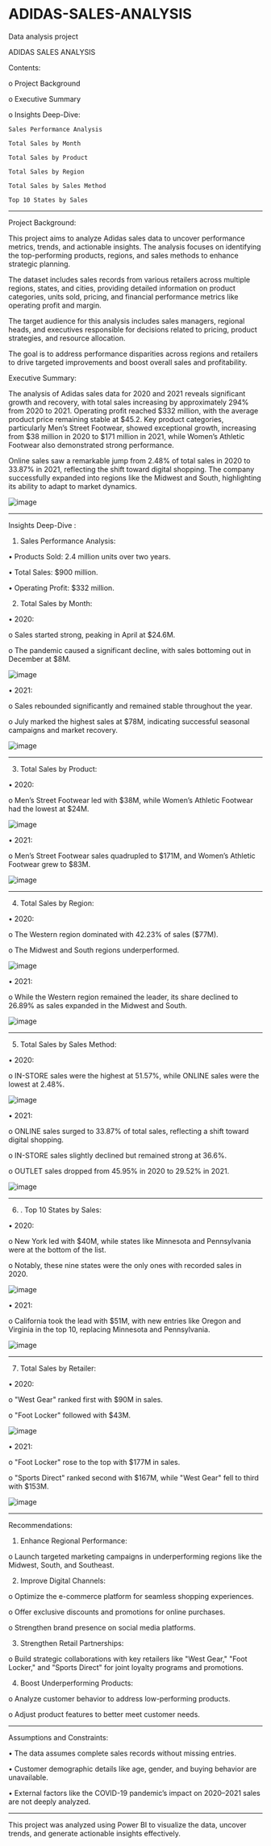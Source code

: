 # ADIDAS-SALES-ANALYSIS

Data analysis project

ADIDAS SALES ANALYSIS

Contents:

o	Project Background

o	Executive Summary

o	Insights Deep-Dive:

	Sales Performance Analysis

	Total Sales by Month

	Total Sales by Product

	Total Sales by Region

	Total Sales by Sales Method

	Top 10 States by Sales
________________________________________

Project Background:

This project aims to analyze Adidas sales data to uncover performance metrics, trends, and actionable insights. The analysis focuses on identifying the top-performing products, regions, and sales methods to enhance strategic planning.

The dataset includes sales records from various retailers across multiple regions, states, and cities, providing detailed information on product categories, units sold, pricing, and financial performance metrics like operating profit and margin.

The target audience for this analysis includes sales managers, regional heads, and executives responsible for decisions related to pricing, product strategies, and resource allocation.

The goal is to address performance disparities across regions and retailers to drive targeted improvements and boost overall sales and profitability.

Executive Summary:

The analysis of Adidas sales data for 2020 and 2021 reveals significant growth and recovery, with total sales increasing by approximately 294% from 2020 to 2021. Operating profit reached $332 million, with the average product price remaining stable at $45.2.
Key product categories, particularly Men’s Street Footwear, showed exceptional growth, increasing from $38 million in 2020 to $171 million in 2021, while Women’s Athletic Footwear also demonstrated strong performance.

Online sales saw a remarkable jump from 2.48% of total sales in 2020 to 33.87% in 2021, reflecting the shift toward digital shopping. The company successfully expanded into regions like the Midwest and South, highlighting its ability to adapt to market dynamics.

![image](https://github.com/user-attachments/assets/c465f98c-384f-4dae-b562-cff0f1dd5f47)
______________________________________________________________________________________________________

Insights Deep-Dive :

1. Sales Performance Analysis:
   
•	Products Sold: 2.4 million units over two years.

•	Total Sales: $900 million.

•	Operating Profit: $332 million.

2. Total Sales by Month:

•	2020: 

o	Sales started strong, peaking in April at $24.6M.

o	The pandemic caused a significant decline, with sales bottoming out in December at $8M.

![image](https://github.com/user-attachments/assets/ec0017e9-5711-4857-97ef-b572e996d2e6)

•	2021: 

o	Sales rebounded significantly and remained stable throughout the year.

o	July marked the highest sales at $78M, indicating successful seasonal campaigns and market recovery.

![image](https://github.com/user-attachments/assets/121d2c15-ad3d-432e-be46-19bf4c1c1ec7)

______________________________________________________________________________________________________
3. Total Sales by Product:

•	2020: 

o	Men’s Street Footwear led with $38M, while Women’s Athletic Footwear had the lowest at $24M.

![image](https://github.com/user-attachments/assets/6796167e-60ce-4a60-a83e-8c702cf3ddb5)

•	2021: 

o	Men’s Street Footwear sales quadrupled to $171M, and Women’s Athletic Footwear grew to $83M.

![image](https://github.com/user-attachments/assets/d4f517d6-07ac-4a24-9788-60d3f002f3ef)

______________________________________________________________________________________________________
4. Total Sales by Region:
   
•	2020: 

o	The Western region dominated with 42.23% of sales ($77M).

o	The Midwest and South regions underperformed.

![image](https://github.com/user-attachments/assets/4c13fc2c-1cae-48da-86e5-53732660f450)

•	2021: 

o	While the Western region remained the leader, its share declined to 26.89% as sales expanded in the Midwest and South.

![image](https://github.com/user-attachments/assets/65302554-980b-4094-94a0-b2d4d8a7ed3a)

______________________________________________________________________________________________________
5. Total Sales by Sales Method:
   
•	2020: 

o	IN-STORE sales were the highest at 51.57%, while ONLINE sales were the lowest at 2.48%.

![image](https://github.com/user-attachments/assets/7fc0a1ff-8c5f-4245-91ae-be602f96177e)

•	2021: 

o	ONLINE sales surged to 33.87% of total sales, reflecting a shift toward digital shopping.

o	IN-STORE sales slightly declined but remained strong at 36.6%.

o	OUTLET sales dropped from 45.95% in 2020 to 29.52% in 2021.

![image](https://github.com/user-attachments/assets/dcf34eb7-6c16-45f5-82c1-ee6967b56064)

______________________________________________________________________________________________________

6. . Top 10 States by Sales:
   
•	2020: 

o	New York led with $40M, while states like Minnesota and Pennsylvania were at the bottom of the list.

o	Notably, these nine states were the only ones with recorded sales in 2020.

![image](https://github.com/user-attachments/assets/8343dd1d-6058-4297-bf64-66df1fd5339c)

•	2021: 

o	California took the lead with $51M, with new entries like Oregon and Virginia in the top 10, replacing Minnesota and Pennsylvania.

![image](https://github.com/user-attachments/assets/83e7349a-789f-4ea2-a736-9c01545f3a95)

______________________________________________________________________________________________________

7. Total Sales by Retailer:
   
•	2020: 

o	"West Gear" ranked first with $90M in sales.

o	"Foot Locker" followed with $43M.

![image](https://github.com/user-attachments/assets/8f294d0e-f8d5-498c-babb-b59dfc952bd8)

•	2021: 

o	"Foot Locker" rose to the top with $177M in sales.

o	"Sports Direct" ranked second with $167M, while "West Gear" fell to third with $153M.

![image](https://github.com/user-attachments/assets/659eeb79-7d69-49d5-b9d1-f0b8bb0e5a3c)

______________________________________________________________________________________________________

Recommendations:

1.	Enhance Regional Performance:
   
o	Launch targeted marketing campaigns in underperforming regions like the Midwest, South, and Southeast.

2.	Improve Digital Channels:

o	Optimize the e-commerce platform for seamless shopping experiences.

o	Offer exclusive discounts and promotions for online purchases.

o	Strengthen brand presence on social media platforms.

3.	Strengthen Retail Partnerships:
   
o	Build strategic collaborations with key retailers like "West Gear," "Foot Locker," and "Sports Direct" for joint loyalty programs and promotions.

4.	Boost Underperforming Products:
   
o	Analyze customer behavior to address low-performing products.

o	Adjust product features to better meet customer needs.
________________________________________
Assumptions and Constraints:

•	The data assumes complete sales records without missing entries.

•	Customer demographic details like age, gender, and buying behavior are unavailable.

•	External factors like the COVID-19 pandemic’s impact on 2020–2021 sales are not deeply analyzed.

________________________________________

This project was analyzed using Power BI to visualize the data, uncover trends, and generate actionable insights effectively.








